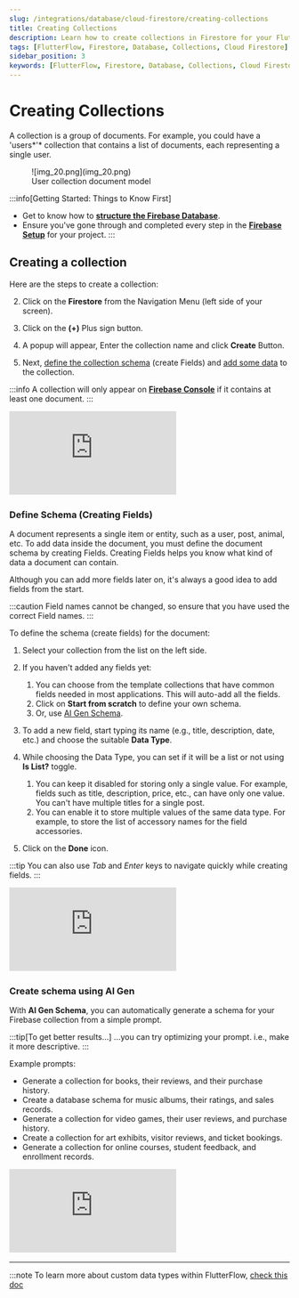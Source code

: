 ```yaml
---
slug: /integrations/database/cloud-firestore/creating-collections
title: Creating Collections
description: Learn how to create collections in Firestore for your FlutterFlow app, including organizing documents within collections.
tags: [FlutterFlow, Firestore, Database, Collections, Cloud Firestore]
sidebar_position: 3
keywords: [FlutterFlow, Firestore, Database, Collections, Cloud Firestore]
---
```


# Creating Collections

A collection is a group of documents. For example, you could have a 'users*'* collection that contains a list of documents, each representing a single user.

<figure>
    ![img_20.png](img_20.png)
  <figcaption class="centered-caption">User collection document model</figcaption>
</figure>

:::info[Getting Started: Things to Know First]

- Get to know how to [**structure the Firebase Database**](getting-started.md#structuring-the-database).
- Ensure you've gone through and completed every step in the [**Firebase Setup**](../../firebase/connect-to-firebase-setup.md) 
  for your project.
:::

## Creating a collection

Here are the steps to create a collection:

2. Click on the **Firestore** from the Navigation Menu (left side of your screen).

5. Click on the **(+)** Plus sign button.
8. A popup will appear, Enter the collection name and click **Create** Button.
11. Next, [define the collection schema](#define-schema-creating-fields) (create Fields) and 
[add some data](firestore-actions.md#create-document-action) to the collection.

:::info
A collection will only appear on [**Firebase Console**](https://console.firebase.google.com/u/0/) if it contains at least one document.
:::

<div class="video-container"><iframe src="https://www.loom.
com/embed/14d7680203494e2bbbffef58535a6499?sid=6a4620bc-0195-4c24-93b3-e5bcd9fd4c94" frameborder="0" allow="accelerometer; autoplay; clipboard-write; encrypted-media; gyroscope; picture-in-picture; web-share" referrerpolicy="strict-origin-when-cross-origin" allowfullscreen></iframe></div>



### Define Schema (Creating Fields)

A document represents a single item or entity, such as a user, post, animal, etc. To add data inside the document, you must define the document schema by creating Fields. Creating Fields helps you know what kind of data a document can contain.

Although you can add more fields later on, it's always a good idea to add fields from the start.

:::caution
Field names cannot be changed, so ensure that you have used the correct Field names.
:::

To define the schema (create fields) for the document:

1. Select your collection from the list on the left side.
5. If you haven't added any fields yet:

	1. You can choose from the template collections that have common fields needed in most 
       applications. This will auto-add all the fields.
	5. Click on **Start from scratch** to define your own schema.
	8. Or, use [AI Gen Schema](#create-schema-using-ai-gen).
8. To add a new field, start typing its name (e.g., title, description, date, etc.) and choose the suitable **Data Type**.
11. While choosing the Data Type, you can set if it will be a list or not using **Is List?** toggle.

	1. You can keep it disabled for storing only a single value. For example, fields such as title,
    description, price, etc., can have only one value. You can't have multiple titles for a single post.
	5. You can enable it to store multiple values of the same data type. For example, to store the list of accessory names for the field accessories.
14. Click on the **Done** icon.

:::tip
You can also use *Tab* and *Enter* keys to navigate quickly while creating fields.
:::

<div class="video-container"><iframe src="https://www.loom.
com/embed/7e7f80567cae477fbf97d937a76c4042?sid=84cbccd3-d084-4f9c-8dae-eff833cd2310" frameborder="0" allow="accelerometer; autoplay; clipboard-write; encrypted-media; gyroscope; picture-in-picture; web-share" referrerpolicy="strict-origin-when-cross-origin" allowfullscreen></iframe></div>


### Create schema using AI Gen

With **AI Gen Schema**, you can automatically generate a schema for your Firebase collection from a 
simple prompt.

:::tip[To get better results...]
...you can try optimizing your prompt. i.e., make it more descriptive.
:::

Example prompts:

- Generate a collection for books, their reviews, and their purchase history.
- Create a database schema for music albums, their ratings, and sales records.
- Generate a collection for video games, their user reviews, and purchase history.
- Create a collection for art exhibits, visitor reviews, and ticket bookings.
- Generate a collection for online courses, student feedback, and enrollment records.

<div class="video-container"><iframe src="https://www.loom.
com/embed/f3a3c7ad69194342926f83036f07b243?sid=e4ed8f7c-6465-42c3-a46e-0e80a4d1e202" frameborder="0" allow="accelerometer; autoplay; clipboard-write; encrypted-media; gyroscope; picture-in-picture; web-share" referrerpolicy="strict-origin-when-cross-origin" allowfullscreen></iframe></div>


---


:::note
To learn more about custom data types within FlutterFlow, [check this doc](../../../resources/data-representation/data-types#built-in-data-types)
